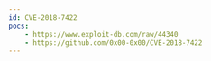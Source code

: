 ```yaml
---
id: CVE-2018-7422
pocs: 
    - https://www.exploit-db.com/raw/44340
    - https://github.com/0x00-0x00/CVE-2018-7422
---
```

